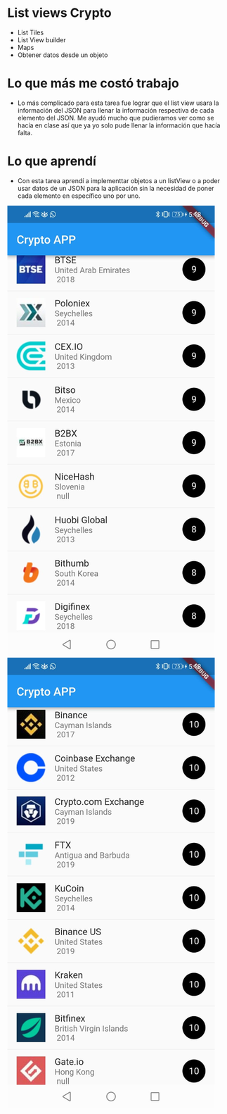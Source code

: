 # List views Crypto
- List Tiles
- List View builder
- Maps
- Obtener datos desde un objeto
# Lo que más me costó trabajo
- Lo más complicado para esta tarea fue lograr que el list view usara la información  del JSON para llenar la información respectiva de cada elemento del JSON. Me ayudó mucho que pudieramos ver como se hacía en clase así que ya yo solo pude llenar la información que hacía falta.
# Lo que aprendí
- Con esta tarea aprendí a implementtar objetos a un listView o a poder usar datos de un JSON para la aplicación sin la necesidad de  poner cada elemento en específico uno por uno.

![Image1](https://raw.githubusercontent.com/ClaudioHL/MovilesFlutter/cripto/img1.jpg)
![Image2](https://raw.githubusercontent.com/ClaudioHL/MovilesFlutter/cripto/img2.jpg)